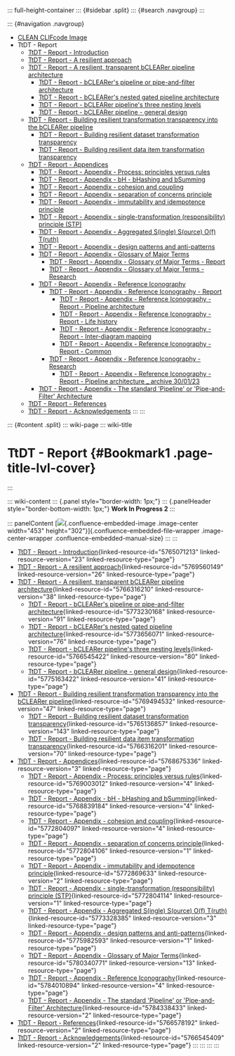 ::: full-height-container
::: {#sidebar .split}
::: {#search .navgroup}
:::

::: {#navigation .navgroup}
-   [CLEAN CLIFcode Image](page5501091875.html)
-   TtDT - Report
    -   [TtDT - Report - Introduction](page5765071213.html)
    -   [TtDT - Report - A resilient approach](page5769560149.html)
    -   [TtDT - Report - A resilient, transparent bCLEARer pipeline
        architecture](page5766316210.html)
        -   [TtDT - Report - bCLEARer\'s pipeline or pipe-and-filter
            architecture](page5773230168.html)
        -   [TtDT - Report - bCLEARer\'s nested gated pipeline
            architecture](page5773656071.html)
        -   [TtDT - Report - bCLEARer pipeline\'s three nesting
            levels](page5766545422.html)
        -   [TtDT - Report - bCLEARer pipeline - general
            design](page5775163422.html)
    -   [TtDT - Report - Building resilient transformation transparency
        into the bCLEARer pipeline](page5769494532.html)
        -   [TtDT - Report - Building resilient dataset transformation
            transparency](page5765136857.html)
        -   [TtDT - Report - Building resilient data item transformation
            transparency](page5766316201.html)
    -   [TtDT - Report - Appendices](page5768675336.html)
        -   [TtDT - Report - Appendix - Process: principles versus
            rules](page5769003012.html)
        -   [TtDT - Report - Appendix - bH - bHashing and
            bSumming](page5768839184.html)
        -   [TtDT - Report - Appendix - cohesion and
            coupling](page5772804097.html)
        -   [TtDT - Report - Appendix - separation of concerns
            principle](page5772804106.html)
        -   [TtDT - Report - Appendix - immutability and idempotence
            principle](page5772869633.html)
        -   [TtDT - Report - Appendix - single-transformation
            (responsibility) principle (STP)](page5772804114.html)
        -   [TtDT - Report - Appendix - Aggregated S(ingle) S(ource)
            O(f) T(ruth)](page5773328385.html)
        -   [TtDT - Report - Appendix - design patterns and
            anti-patterns](page5775982593.html)
        -   [TtDT - Report - Appendix - Glossary of Major
            Terms](page5780340771.html)
            -   [TtDT - Report - Appendix - Glossary of Major Terms -
                Report](page5793284135.html)
            -   [TtDT - Report - Appendix - Glossary of Major Terms -
                Research](page5793218610.html)
        -   [TtDT - Report - Appendix - Reference
            Iconography](page5784010894.html)
            -   [TtDT - Report - Appendix - Reference Iconography -
                Report](page5783355393.html)
                -   [TtDT - Report - Appendix - Reference Iconography -
                    Report - Pipeline architecture](page5797249025.html)
                -   [TtDT - Report - Appendix - Reference Iconography -
                    Report - Life history](page5796298761.html)
                -   [TtDT - Report - Appendix - Reference Iconography -
                    Report - Inter-diagram mapping](page5796299378.html)
                -   [TtDT - Report - Appendix - Reference Iconography -
                    Report - Common](page5796299991.html)
            -   [TtDT - Report - Appendix - Reference Iconography -
                Research](page5785092097.html)
                -   [TtDT - Report - Appendix - Reference Iconography -
                    Report - Pipeline architecture \_ archive
                    30/01/23](page5796331521.html)
        -   [TtDT - Report - Appendix - The standard \'Pipeline\' or
            \'Pipe-and-Filter\' Architecture](page5784338433.html)
    -   [TtDT - Report - References](page5766578192.html)
    -   [TtDT - Report - Acknowledgements](page5766545409.html)
:::
:::

::: {#content .split}
::: wiki-page
::: wiki-title
# TtDT - Report {#Bookmark1 .page-title-lvl-cover}
:::

::: wiki-content
::: {.panel style="border-width: 1px;"}
::: {.panelHeader style="border-bottom-width: 1px;"}
**Work In Progress 2**
:::

::: panelContent
[![](/Users/terraire/Downloads/TtDT/media/img_2.JPEG){.confluence-embedded-image
.image-center width="453"
height="302"}]{.confluence-embedded-file-wrapper .image-center-wrapper
.confluence-embedded-manual-size}
:::
:::

-   [TtDT - Report -
    Introduction](page5765071213.html#Bookmark2 "TtDT - Report - Introduction"){linked-resource-id="5765071213"
    linked-resource-version="23" linked-resource-type="page"}
-   [TtDT - Report - A resilient
    approach](page5769560149.html#Bookmark3 "TtDT - Report - A resilient approach"){linked-resource-id="5769560149"
    linked-resource-version="26" linked-resource-type="page"}
-   [TtDT - Report - A resilient, transparent bCLEARer pipeline
    architecture](page5766316210.html#Bookmark9 "TtDT - Report - A resilient, transparent bCLEARer pipeline architecture"){linked-resource-id="5766316210"
    linked-resource-version="38" linked-resource-type="page"}
    -   [TtDT - Report - bCLEARer\'s pipeline or pipe-and-filter
        architecture](page5773230168.html#Bookmark11 "TtDT - Report - bCLEARer's pipeline or pipe-and-filter architecture"){linked-resource-id="5773230168"
        linked-resource-version="91" linked-resource-type="page"}
    -   [TtDT - Report - bCLEARer\'s nested gated pipeline
        architecture](page5773656071.html#Bookmark28 "TtDT - Report - bCLEARer's nested gated pipeline architecture"){linked-resource-id="5773656071"
        linked-resource-version="76" linked-resource-type="page"}
    -   [TtDT - Report - bCLEARer pipeline\'s three nesting
        levels](page5766545422.html#Bookmark36 "TtDT - Report - bCLEARer pipeline's three nesting levels"){linked-resource-id="5766545422"
        linked-resource-version="80" linked-resource-type="page"}
    -   [TtDT - Report - bCLEARer pipeline - general
        design](page5775163422.html#Bookmark44 "TtDT - Report - bCLEARer pipeline - general design"){linked-resource-id="5775163422"
        linked-resource-version="41" linked-resource-type="page"}
-   [TtDT - Report - Building resilient transformation transparency into
    the bCLEARer
    pipeline](page5769494532.html#Bookmark50 "TtDT - Report - Building resilient transformation transparency into the bCLEARer pipeline"){linked-resource-id="5769494532"
    linked-resource-version="47" linked-resource-type="page"}
    -   [TtDT - Report - Building resilient dataset transformation
        transparency](page5765136857.html#Bookmark56 "TtDT - Report - Building resilient dataset transformation transparency"){linked-resource-id="5765136857"
        linked-resource-version="143" linked-resource-type="page"}
    -   [TtDT - Report - Building resilient data item transformation
        transparency](page5766316201.html#Bookmark74 "TtDT - Report - Building resilient data item transformation transparency"){linked-resource-id="5766316201"
        linked-resource-version="70" linked-resource-type="page"}
-   [TtDT - Report -
    Appendices](page5768675336.html#Bookmark92 "TtDT - Report - Appendices"){linked-resource-id="5768675336"
    linked-resource-version="3" linked-resource-type="page"}
    -   [TtDT - Report - Appendix - Process: principles versus
        rules](page5769003012.html#Bookmark93 "TtDT - Report - Appendix - Process: principles versus rules"){linked-resource-id="5769003012"
        linked-resource-version="4" linked-resource-type="page"}
    -   [TtDT - Report - Appendix - bH - bHashing and
        bSumming](page5768839184.html#Bookmark95 "TtDT - Report - Appendix - bH - bHashing and bSumming"){linked-resource-id="5768839184"
        linked-resource-version="4" linked-resource-type="page"}
    -   [TtDT - Report - Appendix - cohesion and
        coupling](page5772804097.html#Bookmark97 "TtDT - Report - Appendix - cohesion and coupling"){linked-resource-id="5772804097"
        linked-resource-version="4" linked-resource-type="page"}
    -   [TtDT - Report - Appendix - separation of concerns
        principle](page5772804106.html#Bookmark99 "TtDT - Report - Appendix - separation of concerns principle"){linked-resource-id="5772804106"
        linked-resource-version="1" linked-resource-type="page"}
    -   [TtDT - Report - Appendix - immutability and idempotence
        principle](page5772869633.html#Bookmark101 "TtDT - Report - Appendix - immutability and idempotence principle"){linked-resource-id="5772869633"
        linked-resource-version="2" linked-resource-type="page"}
    -   [TtDT - Report - Appendix - single-transformation
        (responsibility) principle
        (STP)](page5772804114.html#Bookmark103 "TtDT - Report - Appendix - single-transformation (responsibility) principle (STP)"){linked-resource-id="5772804114"
        linked-resource-version="1" linked-resource-type="page"}
    -   [TtDT - Report - Appendix - Aggregated S(ingle) S(ource) O(f)
        T(ruth)](page5773328385.html#Bookmark104 "TtDT - Report - Appendix - Aggregated S(ingle) S(ource) O(f) T(ruth)"){linked-resource-id="5773328385"
        linked-resource-version="3" linked-resource-type="page"}
    -   [TtDT - Report - Appendix - design patterns and
        anti-patterns](page5775982593.html#Bookmark105 "TtDT - Report - Appendix - design patterns and anti-patterns"){linked-resource-id="5775982593"
        linked-resource-version="1" linked-resource-type="page"}
    -   [TtDT - Report - Appendix - Glossary of Major
        Terms](page5780340771.html#Bookmark108 "TtDT - Report - Appendix - Glossary of Major Terms"){linked-resource-id="5780340771"
        linked-resource-version="13" linked-resource-type="page"}
    -   [TtDT - Report - Appendix - Reference
        Iconography](page5784010894.html#Bookmark115 "TtDT - Report - Appendix - Reference Iconography"){linked-resource-id="5784010894"
        linked-resource-version="4" linked-resource-type="page"}
    -   [TtDT - Report - Appendix - The standard \'Pipeline\' or
        \'Pipe-and-Filter\'
        Architecture](page5784338433.html#Bookmark221 "TtDT - Report - Appendix - The standard 'Pipeline' or 'Pipe-and-Filter' Architecture"){linked-resource-id="5784338433"
        linked-resource-version="2" linked-resource-type="page"}
-   [TtDT - Report -
    References](page5766578192.html#Bookmark227 "TtDT - Report - References"){linked-resource-id="5766578192"
    linked-resource-version="2" linked-resource-type="page"}
-   [TtDT - Report -
    Acknowledgements](page5766545409.html#Bookmark228 "TtDT - Report - Acknowledgements"){linked-resource-id="5766545409"
    linked-resource-version="2" linked-resource-type="page"}
:::
:::
:::
:::
